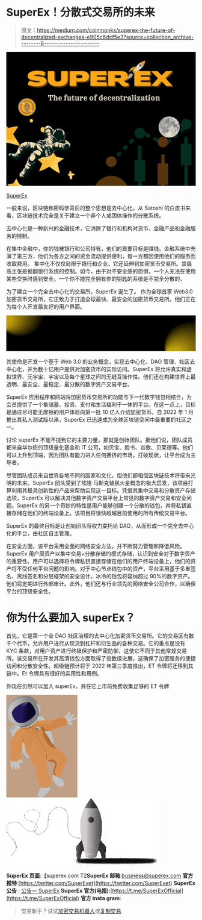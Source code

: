 # SuperEx！分散式交易所的未来

> 原文：<https://medium.com/coinmonks/superex-the-future-of-decentralized-exchanges-e905c6dcf5e3?source=collection_archive---------6----------------------->

![](img/69a598708d29f82aabd71ecd0be6d79d.png)

[SuperEx](https://medium.com/u/49ca48b8a419?source=post_page-----e905c6dcf5e3--------------------------------)

一般来说，区块链和密码学背后的整个思想是去中心化。从 Satoshi 的白皮书来看，区块链技术完全是关于建立一个非个人或团体操作的分散系统。

去中心化是一种新兴的金融技术，它消除了银行和机构对货币、金融产品和金融服务的控制。

在集中金融中，你的钱被银行和公司持有，他们的首要目标是赚钱。金融系统中充满了第三方，他们为各方之间的资金流动提供便利，每一方都因使用他们的服务而收取费用。
集中化不仅仅局限于银行和企业。它还延伸到加密货币交易所。其最高主张是推翻银行系统的控制。如今，由于对不安全感的恐惧，一个人无法在使用某些交换时感到安全。一个你不能完全拥有你的钥匙的系统是不完全分散的，

为了建立一个完全去中心化的交易所，SuperEx 诞生了。
作为全球首家 Web3.0 加密货币交易所，它正致力于打造全球最快、最安全的加密货币交易所。他们正在为每个人开发最友好的用户界面。

![](img/c8ccb33d209e2f62f00cea92174a23cb.png)

其使命是开发一个基于 Web 3.0 的业务概念，实现去中心化、DAO 管理、社区去中心化，并为数十亿用户提供对加密货币的实际访问。SuperEx 将允许真实和虚拟世界、元宇宙、宇宙以及每个星球之间的无缝互操作性。他们还在构建世界上最透明、最安全、最稳定、最分散的数字资产交易平台。

SuperEx 应用程序和网站将加密货币交易所的功能与下一代数字钱包相结合，为会员提供了一个集储蓄、投资、支付和生活福利于一体的平台。在这一点上，目标是通过尽可能无摩擦的用户体验向第一批 10 亿人介绍加密货币。自 2022 年 1 月推出其私人测试版以来，SuperEx 已迅速成为全球区块链空间中最重要的社区之一。

讨论 superEx 不能不提到它的主要力量，那就是创始团队。据他们说，团队成员都来自华尔街的顶级量化基金和 IT 公司，如贝宝、脸书、谷歌、贝莱德等。他们可以上升到顶端，因为团队有能力进入任何拥挤的市场，打破现状，让平台成为主导者。

尽管团队成员来自世界各地不同的国家和文化，但他们都相信区块链技术将带来光明的未来。SuperEx 团队受到了埃隆·马斯克殖民火星概念的极大启发，该项目打算利用其极具创新性的产品来帮助实现这一目标。凭借其集中交易和分散资产存储选项，SuperEx 可以解决其他数字资产交易平台上常见的数字资产交易和安全问题。SuperEx 的另一个奇妙的特性是用户能够创建一个分散的钱包，并将私钥直接存储在他们的终端设备上。该项目将很快超越目前使用的所有传统交易平台。

SuperEx 的最终目标是让创始团队将权力委托给 DAO，从而形成一个完全去中心化的平台，由社区自主管理。

在安全方面，该平台采用全面的网络安全方法，并不断努力管理和降低风险。SuperEx 用户层资产以集中交易+分散存储的模式存储，认识到安全对于数字资产的重要性。用户可以选择将令牌私钥直接存储在他们的用户终端设备上，他们的资产将不受任何平台问题的影响。对于中心节点钱包中的资产，平台采用基于多重签名、离线签名和分层框架的安全设计。冰冷的钱包将容纳超过 90%的数字资产。他们将定期进行外部审计。此外，他们还与行业领先的网络安全公司合作，以确保平台的顶级安全性。

# 你为什么要加入 superEx？

首先，它是第一个全 DAO 社区治理的去中心化加密货币交易所。它的交易区有数千个代币，允许用户进行从现货到杠杆和衍生品的各种交易。它的重点是没有 KYC 条款，对用户资产进行终极保护和严密防御，这使它不同于其他常规交易所。该交易所在开发其高清钱包方面取得了指数级进展，这确保了加密服务的便捷访问和分散安全性。超级链预计将于 2022 年第三季度推出，ET 令牌将迁移到其链中。Et 令牌具有很好的实用性和用例。

你现在仍然可以加入 superEx，并在它上市前免费收集足够的 ET 令牌

![](img/b496ce7b1994f8530c4e12e4873c89a0.png)![](img/6a54ea45a995d6bc9389ca81e8775cba.png)

**SuperEx 页面**:【superex.com
T2**SuperEx 邮箱**:[business@superex.com](mailto:business@superex.com)
**官方推特**:[https://twitter.com/SuperExet](https://twitter.com/SuperExet)
**SuperEx 公告** : [公告— SuperEx](https://support.superex.com/hc/en-001/categories/4410470420249-Announcements-)
**SuperEx 官方(电报)**:[https://t.me/SuperExOfficial](https://t.me/SuperExOfficial)
**官方 insta gram**:

> 交易新手？试试[加密交易机器人](/coinmonks/crypto-trading-bot-c2ffce8acb2a)或[复制交易](/coinmonks/top-10-crypto-copy-trading-platforms-for-beginners-d0c37c7d698c)